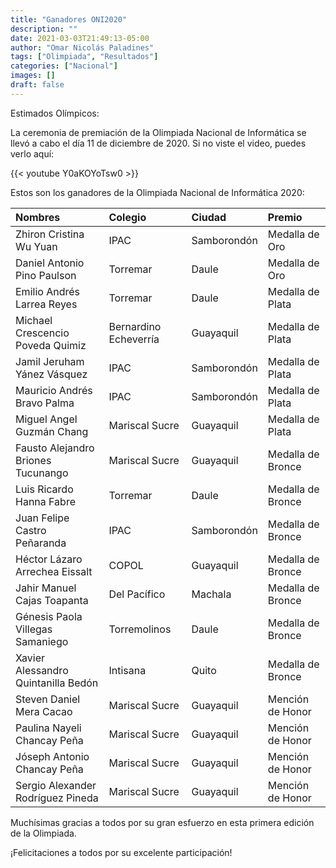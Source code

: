 ```yaml
---
title: "Ganadores ONI2020"
description: ""
date: 2021-03-03T21:49:13-05:00
author: "Omar Nicolás Paladines"
tags: ["Olimpiada", "Resultados"]
categories: ["Nacional"]
images: []
draft: false
---
```


Estimados Olímpicos:

La ceremonia de premiación de la Olimpiada Nacional de Informática se llevó a cabo
el día 11 de diciembre de 2020. Si no viste el video, puedes verlo aquí:

{{< youtube Y0aKOYoTsw0 >}}

Estos son los ganadores de la Olimpiada Nacional de Informática 2020:

| Nombres                             | Colegio               | Ciudad      | Premio            |
| :---------------------------------- | :-------------------- | :---------- | :---------------- |
| Zhiron Cristina Wu Yuan             | IPAC                  | Samborondón | Medalla de Oro    |
| Daniel Antonio Pino Paulson         | Torremar              | Daule       | Medalla de Oro    |
| Emilio Andrés Larrea Reyes          | Torremar              | Daule       | Medalla de Plata  |
| Michael Crescencio Poveda Quimiz    | Bernardino Echeverría | Guayaquil   | Medalla de Plata  |
| Jamil Jeruham Yánez Vásquez         | IPAC                  | Samborondón | Medalla de Plata  |
| Mauricio Andrés Bravo Palma         | IPAC                  | Samborondón | Medalla de Plata  |
| Miguel Angel Guzmán Chang           | Mariscal Sucre        | Guayaquil   | Medalla de Plata  |
| Fausto Alejandro Briones Tucunango  | Mariscal Sucre        | Guayaquil   | Medalla de Bronce |
| Luis Ricardo Hanna Fabre            | Torremar              | Daule       | Medalla de Bronce |
| Juan Felipe Castro Peñaranda        | IPAC                  | Samborondón | Medalla de Bronce |
| Héctor Lázaro Arrechea Eissalt      | COPOL                 | Guayaquil   | Medalla de Bronce |
| Jahir Manuel Cajas Toapanta         | Del Pacífico          | Machala     | Medalla de Bronce |
| Génesis Paola Villegas Samaniego    | Torremolinos          | Daule       | Medalla de Bronce |
| Xavier Alessandro Quintanilla Bedón | Intisana              | Quito       | Medalla de Bronce |
| Steven Daniel Mera Cacao            | Mariscal Sucre        | Guayaquil   | Mención de Honor  |
| Paulina Nayeli Chancay Peña         | Mariscal Sucre        | Guayaquil   | Mención de Honor  |
| Jóseph Antonio Chancay Peña         | Mariscal Sucre        | Guayaquil   | Mención de Honor  |
| Sergio Alexander Rodríguez Pineda   | Mariscal Sucre        | Guayaquil   | Mención de Honor  |

Muchísimas gracias a todos por su gran esfuerzo en esta primera edición de la Olimpiada.

¡Felicitaciones a todos por su excelente participación!
